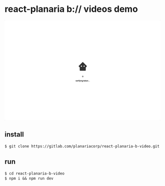 # react-planaria b:// videos demo

![](b-video-demo.gif)
  
## install

```
$ git clone https://gitlab.com/planariacorp/react-planaria-b-video.git
```

## run

```
$ cd react-planaria-b-video
$ npm i && npm run dev
```
